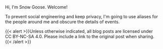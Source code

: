 Hi, I'm Snow Goose. Welcome!

<p align="left">To prevent social engineering and keep privacy, I'm going to use aliases for the people around me and obscure the details of events. </p>

{{< alert >}}Unless otherwise indicated, all blog posts are licensed under CC BY-NC-SA 4.0. Please include a link to the original post when sharing.{{< /alert >}}
